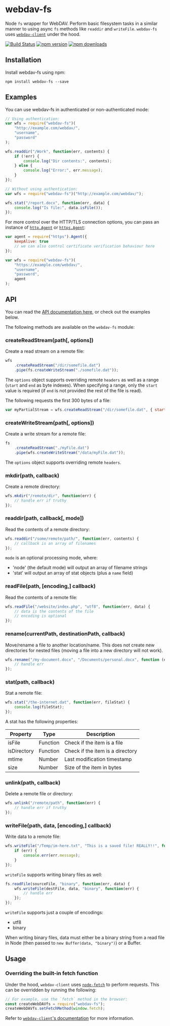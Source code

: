 # webdav-fs
Node `fs` wrapper for WebDAV. Perform basic filesystem tasks in a similar manner to using async `fs` methods like `readdir` and `writeFile`. `webdav-fs` uses [`webdav-client`](https://github.com/perry-mitchell/webdav-client) under the hood.

[![Build Status](https://travis-ci.org/perry-mitchell/webdav-fs.svg)](https://travis-ci.org/perry-mitchell/webdav-fs) [![npm version](https://badge.fury.io/js/webdav-fs.svg)](https://www.npmjs.com/package/webdav-fs) [![npm downloads](https://img.shields.io/npm/dm/webdav-fs.svg)](https://www.npmjs.com/package/webdav-fs)

## Installation

Install webdav-fs using npm:

```
npm install webdav-fs --save
```

## Examples

You can use webdav-fs in authenticated or non-authenticated mode:

```javascript
// Using authentication:
var wfs = require("webdav-fs")(
    "http://example.com/webdav/",
    "username",
    "password"
);

wfs.readdir("/Work", function(err, contents) {
    if (!err) {
        console.log("Dir contents:", contents);
    } else {
        console.log("Error:", err.message);
    }
});
```

```javascript
// Without using authentication:
var wfs = require("webdav-fs")("http://example.com/webdav/");

wfs.stat("/report.docx", function(err, data) {
    console.log("Is file:", data.isFile());
});
```

For more control over the HTTP/TLS connection options, you can pass an instance of [`http.Agent`](https://nodejs.org/api/http.html#http_class_http_agent)
 or [`https.Agent`](https://nodejs.org/api/https.html#https_class_https_agent):

```javascript
var agent = require("https").Agent({
    keepAlive: true
    // we can also control certificate verification behaviour here
});

var wfs = require("webdav-fs")(
    "https://example.com/webdav/",
    "username",
    "password",
    agent
);
```


## API

You can read the [API documentation here](https://github.com/perry-mitchell/webdav-fs/blob/master/API.md), or check out the examples below.

The following methods are available on the `webdav-fs` module:

### createReadStream(path[, options])

Create a read stream on a remote file:

```javascript
wfs
    .createReadStream("/dir/somefile.dat")
    .pipe(fs.createWriteStream("./somefile.dat"));
```

The `options` object supports overriding remote `headers` as well as a range (`start` and `end` as byte indexes). When specifying a range, only the `start` value is required (if `end` is not provided the rest of the file is read).

The following requests the first 300 bytes of a file:

```javascript
var myPartialStream = wfs.createReadStream("/dir/somefile.dat", { start: 0, end: 299 });
```

### createWriteStream(path[, options])

Create a write stream for a remote file:

```javascript
fs
    .createReadStream("./myFile.dat")
    .pipe(wfs.createWriteStream("/data/myFile.dat"));
```

The `options` object supports overriding remote `headers`.

### mkdir(path, callback)

Create a remote directory:

```javascript
wfs.mkdir("/remote/dir", function(err) {
    // handle err if truthy
});
```

### readdir(path, callback[, mode])

Read the contents of a remote directory:

```javascript
wfs.readdir("/some/remote/path/", function(err, contents) {
    // callback is an array of filenames
});
```

`mode` is an optional processing mode, where:

 * 'node' (the default mode) will output an array of filename strings
 * 'stat' will output an array of stat objects (plus a `name` field)

### readFile(path, [encoding,] callback)

Read the contents of a remote file:

```javascript
wfs.readFile("/website/index.php", "utf8", function(err, data) {
    // data is the contents of the file
    // encoding is optional
});
```

### rename(currentPath, destinationPath, callback)

Move/rename a file to another location/name. This does not create new directories for nested files (moving a file into a new directory will not work).

```javascript
wfs.rename("/my-document.docx", "/Documents/personal.docx", function (err) {
    // handle err
});
```

### stat(path, callback)

Stat a remote file:

```javascript
wfs.stat("/the-internet.dat", function(err, fileStat) {
    console.log(fileStat);
});
```

A stat has the following properties:

| Property | Type | Description |
| -------- | ---- | ----------- |
| isFile   | Function | Check if the item is a file |
| isDirectory | Function | Check if the item is a directory |
| mtime | Number | Last modification timestamp |
| size | Number | Size of the item in bytes |

### unlink(path, callback)

Delete a remote file or directory:

```javascript
wfs.unlink("/remote/path", function(err) {
    // handle err if truthy
});
```

### writeFile(path, data, [encoding,] callback)

Write data to a remote file:

```javascript
wfs.writeFile("/Temp/im-here.txt", "This is a saved file! REALLY!!", function(err) {
    if (err) {
        console.err(err.message);
    }
});
```

`writeFile` supports writing binary files as well:

```javascript
fs.readFile(sourceFile, "binary", function(err, data) {
    wfs.writeFile(destFile, data, "binary", function(err) {
        // handle err
    });
});
```

`writeFile` supports just a couple of encodings:
 * utf8
 * binary

When writing binary files, data must either be a binary string from a read file in Node (then passed to `new Buffer(data, "binary")`) or a Buffer.

## Usage

### Overriding the built-in fetch function
Under the hood, `webdav-client` uses [`node-fetch`](https://github.com/bitinn/node-fetch) to perform requests. This can be overridden by running the following:

```js
// For example, use the `fetch` method in the browser:
const createWebDAVfs = require("webdav-fs");
createWebDAVfs.setFetchMethod(window.fetch);
```

Refer to [`webdav-client`'s documentation](https://github.com/perry-mitchell/webdav-client#overriding-the-built-in-fetch-function) for more information.
